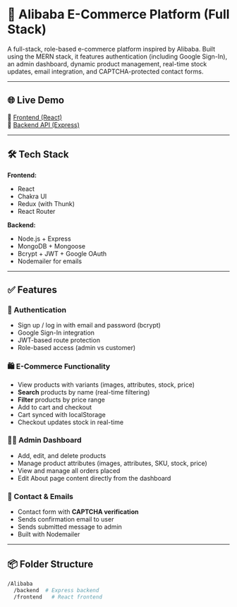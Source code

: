 # 🛒 Alibaba E-Commerce Platform (Full Stack)

A full-stack, role-based e-commerce platform inspired by Alibaba. Built using the MERN stack, it features authentication (including Google Sign-In), an admin dashboard, dynamic product management, real-time stock updates, email integration, and CAPTCHA-protected contact forms.

---

## 🌐 Live Demo

🔗 [Frontend (React)](https://alibaba-fullstack.vercel.app/)  
🔗 [Backend API (Express)](https://alibaba-fullstack.onrender.com)

---

## 🛠️ Tech Stack

**Frontend:**
- React
- Chakra UI
- Redux (with Thunk)
- React Router

**Backend:**
- Node.js + Express
- MongoDB + Mongoose
- Bcrypt + JWT + Google OAuth
- Nodemailer for emails

---

## ✅ Features

### 👥 Authentication
- Sign up / log in with email and password (bcrypt)
- Google Sign-In integration
- JWT-based route protection
- Role-based access (admin vs customer)

### 🛍️ E-Commerce Functionality
- View products with variants (images, attributes, stock, price)
- **Search** products by name (real-time filtering)
- **Filter** products by price range
- Add to cart and checkout
- Cart synced with localStorage
- Checkout updates stock in real-time

### 🧑‍💼 Admin Dashboard
- Add, edit, and delete products
- Manage product attributes (images, attributes, SKU, stock, price)
- View and manage all orders placed
- Edit About page content directly from the dashboard

### 📧 Contact & Emails
- Contact form with **CAPTCHA verification**
- Sends confirmation email to user
- Sends submitted message to admin
- Built with Nodemailer

---

## 📦 Folder Structure
```bash
/Alibaba
  /backend  # Express backend
  /frontend   # React frontend
